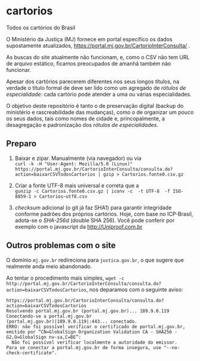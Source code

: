 # cartorios

Todos os cartórios do Brasil

O Ministério da Justiça (MJ) fornece em portal específico os dados supostamente atualizados, https://portal.mj.gov.br/CartorioInterConsulta/ .

As buscas do site atualmente não funcionam, e, como o CSV não tem URL de arquivo estático, ficamos preocupados de amanhã também não funcionar.

Apesar dos cartórios parecerem diferentes nos seus longos títulos, na verdade o título formal de deve ser lido como um agregado de *rótulos de especialidade*: cada cartório pode atender a uma ou várias especialidades.

O objetivo deste repositório é tanto o de preservação digital (backup do ministério e rascreabilidade das mudanças), como o de organizar um pouco os seus dados, tais como nomes de cidade e, princopalmente, a desagregação e padronização dos *rótulos de especialidades*.

## Preparo

1. Baixar e zipar. Manualmente (via navegador) ou via <br/>`curl -k -H "User-Agent: Mozilla/5.0 (Linux)" https://portal.mj.gov.br/CartorioInterConsulta/consulta.do?action=baixarCSVTodosCartorios | gzip > Cartorios.fonte0.csv.gz`

2. Criar a fonte UTF-8 mais universal e correta que a <br/>`gunzip -c Cartorios.fonte0.csv.gz | iconv -c  -t UTF-8  -f ISO-8859-1 > Cartorios~utf8.csv`

3. *checksum* adicional (o git já faz SHA1) para garantir integridade conforme padrões dos próprios cartórios. Hoje, com base no ICP-Brasil, adota-se o *SHA-256d* (double SHA 256). Você pode conferir por exemplo com o javascript da http://Uniproof.com.br

## Outros problemas com o site

O domínio `mj.gov.br` redireciona para `justica.gov.br`, o que sugere que realmente anda meio abandonado.

Ao tentar o procedimento mais simples, `wget -c   http://portal.mj.gov.br/CartorioInterConsulta/consulta.do?action=baixarCSVTodosCartorios`, nos deparamos com o seguinte aviso:

```
https://portal.mj.gov.br/CartorioInterConsulta/consulta.do?action=baixarCSVTodosCartorios
Resolvendo portal.mj.gov.br (portal.mj.gov.br)... 189.9.0.119
Conectando-se a portal.mj.gov.br (portal.mj.gov.br)|189.9.0.119|:443... conectado.
ERRO: não foi possível verificar o certificado de portal.mj.gov.br, emitido por “CN=GlobalSign Organization Validation CA - SHA256 - G2,O=GlobalSign nv-sa,C=BE”:
  Não foi possível verificar localmente a autoridade do emissor.
Para se conectar a portal.mj.gov.br de forma insegura, use "--no-check-certificate".
```
